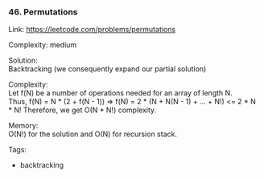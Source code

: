 ### 46. Permutations

Link: https://leetcode.com/problems/permutations

Complexity: medium

Solution: \
Backtracking (we consequently expand our partial solution)

Complexity: \
Let f(N) be a number of operations needed for an array of length N. \
Thus, f(N) = N * (2 + f(N - 1)) => f(N) = 2 * (N + N(N - 1) + ... + N!) <= 2 * N * N!
Therefore, we get O(N * N!) complexity.

Memory: \
O(N!) for the solution and O(N) for recursion stack.

Tags:
- backtracking

